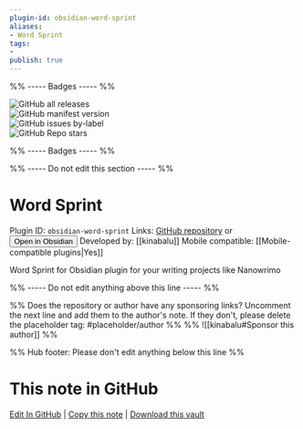 ```yaml
---
plugin-id: obsidian-word-sprint
aliases:
- Word Sprint
tags: 
- 
publish: true
---
```


%% ----- Badges ----- %%

![GitHub all releases](https://img.shields.io/github/downloads/kinabalu/obsidian-word-sprint/total?color=573E7A&logo=github&style=for-the-badge)   
![GitHub manifest version](https://img.shields.io/github/manifest-json/v/kinabalu/obsidian-word-sprint?color=573E7A&logo=github&style=for-the-badge)   
![GitHub issues by-label](https://img.shields.io/github/issues/kinabalu/obsidian-word-sprint/help%20wanted?color=573E7A&logo=github&style=for-the-badge)   
![GitHub Repo stars](https://img.shields.io/github/stars/kinabalu/obsidian-word-sprint?color=573E7A&logo=github&style=for-the-badge)

%% ----- Badges ----- %%

%% ----- Do not edit this section ----- %%

# Word Sprint

Plugin ID: `obsidian-word-sprint`
Links: [GitHub repository](https://github.com/kinabalu/obsidian-word-sprint) or [<button id=HH>Open in Obsidian</button>](obsidian://goto-plugin?id=obsidian-word-sprint)
Developed by: [[kinabalu]]
Mobile compatible: [[Mobile-compatible plugins|Yes]]

Word Sprint for Obsidian plugin for your writing projects like Nanowrimo

%% ----- Do not edit anything above this line ----- %% 

%% Does the repository or author have any sponsoring links? Uncomment the next line and add them to the author's note. If they don't, please delete the placeholder tag: #placeholder/author %%
%% ![[kinabalu#Sponsor this author]] %%

%% Hub footer: Please don't edit anything below this line %%

# This note in GitHub

<span class="git-footer">[Edit In GitHub](https://github.dev/obsidian-community/obsidian-hub/blob/main/02%20-%20Community%20Expansions/02.05%20All%20Community%20Expansions/Plugins/obsidian-word-sprint.md "git-hub-edit-note") | [Copy this note](https://raw.githubusercontent.com/obsidian-community/obsidian-hub/main/02%20-%20Community%20Expansions/02.05%20All%20Community%20Expansions/Plugins/obsidian-word-sprint.md "git-hub-copy-note") | [Download this vault](https://github.com/obsidian-community/obsidian-hub/archive/refs/heads/main.zip "git-hub-download-vault") </span>
